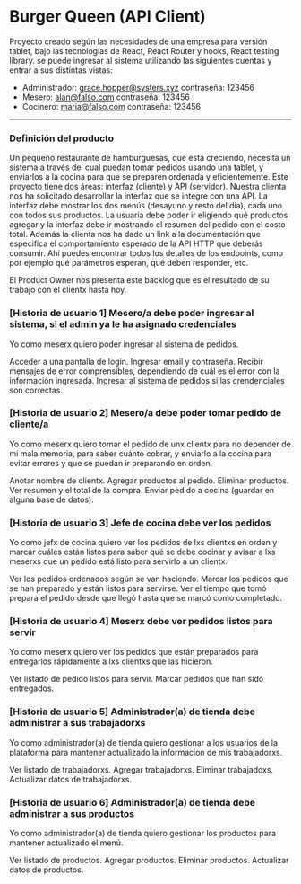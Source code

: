 # Burger Queen (API Client)
Proyecto creado según las necesidades de una empresa para versión tablet, bajo las tecnologías de React, React Router y hooks, React testing library. se puede ingresar al sistema utilizando las siguientes cuentas y entrar a sus distintas vistas:

* Administrador:  grace.hopper@systers.xyz contraseña: 123456
* Mesero: alan@falso.com contraseña: 123456
* Cocinero: maria@falso.com contraseña: 123456

***

### Definición del producto
Un pequeño restaurante de hamburguesas, que está creciendo, necesita un sistema a través del cual puedan tomar pedidos usando una tablet, 
y enviarlos a la cocina para que se preparen ordenada y eficientemente.
Este proyecto tiene dos áreas: interfaz (cliente) y API (servidor). Nuestra clienta nos ha solicitado desarrollar la interfaz que se 
integre con una API. La interfaz debe mostrar los dos menús (desayuno y resto del día), cada uno con todos sus productos. La usuaria debe 
poder ir eligiendo qué productos agregar y la interfaz debe ir mostrando el resumen del pedido con el costo total. Además la clienta nos 
ha dado un link a la documentación que especifica el comportamiento esperado de la API HTTP que deberás consumir. Ahí puedes encontrar todos 
los detalles de los endpoints, como por ejemplo qué parámetros esperan, qué deben responder, etc.

El Product Owner nos presenta este backlog que es el resultado de su trabajo con el clientx hasta hoy.

### [Historia de usuario 1] Mesero/a debe poder ingresar al sistema, si el admin ya le ha asignado credenciales
Yo como meserx quiero poder ingresar al sistema de pedidos.

Acceder a una pantalla de login. 
Ingresar email y contraseña.
Recibir mensajes de error comprensibles, dependiendo de cuál es el error con la información ingresada.
Ingresar al sistema de pedidos si las crendenciales son correctas.

### [Historia de usuario 2] Mesero/a debe poder tomar pedido de cliente/a
Yo como meserx quiero tomar el pedido de unx clientx para no depender de mi mala memoria, para saber cuánto cobrar, y enviarlo a la cocina para evitar errores y que se puedan ir preparando en orden.

Anotar nombre de clientx.
Agregar productos al pedido.
Eliminar productos.
Ver resumen y el total de la compra.
Enviar pedido a cocina (guardar en alguna base de datos).

### [Historia de usuario 3] Jefe de cocina debe ver los pedidos
Yo como jefx de cocina quiero ver los pedidos de lxs clientxs en orden y marcar cuáles están listos para saber qué se debe cocinar y avisar a lxs meserxs que un pedido está listo para servirlo a un clientx.

Ver los pedidos ordenados según se van haciendo.
Marcar los pedidos que se han preparado y están listos para servirse.
Ver el tiempo que tomó prepara el pedido desde que llegó hasta que se marcó como completado.

### [Historia de usuario 4] Meserx debe ver pedidos listos para servir
Yo como meserx quiero ver los pedidos que están preparados para entregarlos rápidamente a lxs clientxs que las hicieron.

Ver listado de pedido listos para servir.
Marcar pedidos que han sido entregados.

### [Historia de usuario 5] Administrador(a) de tienda debe administrar a sus trabajadorxs
Yo como administrador(a) de tienda quiero gestionar a los usuarios de la plataforma para mantener actualizado la informacion de mis trabajadorxs.

Ver listado de trabajadorxs.
Agregar trabajadorxs.
Eliminar trabajadoxs.
Actualizar datos de trabajadorxs.

### [Historia de usuario 6] Administrador(a) de tienda debe administrar a sus productos
Yo como administrador(a) de tienda quiero gestionar los productos para mantener actualizado el menú.

Ver listado de productos.
Agregar productos.
Eliminar productos.
Actualizar datos de productos.
